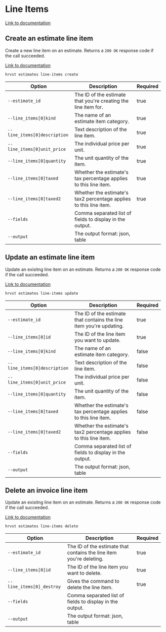 # Line Items

[Link to documentation](https://help.getharvest.com/api-v2/invoices-api/invoices/invoices/#the-invoice-line-item-object)

## Create an estimate line item

Create a new line item on an estimate. Returns a `200 OK` response code if the call succeeded.

[Link to documentation](https://help.getharvest.com/api-v2/estimates-api/estimates/estimates/#create-an-estimate-line-item)

```
hrvst estimates line-items create
```

| Option                       | Description                                                       | Required |
| ---------------------------- | ----------------------------------------------------------------- | -------- |
| `--estimate_id`              | The ID of the estimate that you're creating the line item for.    | true     |
| `--line_items[0]kind`        | The name of an estimate item category.                            | true     |
| `--line_items[0]description` | Text description of the line item.                                | true     |
| `--line_items[0]unit_price`  | The individual price per unit.                                    | true     |
| `--line_items[0]quantity`    | The unit quantity of the item.                                    | true     |
| `--line_items[0]taxed`       | Whether the estimate's tax percentage applies to this line item.  | true     |
| `--line_items[0]taxed2`      | Whether the estimate's tax2 percentage applies to this line item. | true     |
| `--fields`                   | Comma separated list of fields to display in the output.          |          |
| `--output`                   | The output format: json, table                                    |          |

## Update an estimate line item

Update an exisitng line item on an estimate. Returns a `200 OK` response code if the call succeeded.

[Link to documentation](https://help.getharvest.com/api-v2/estimates-api/estimates/estimates/#update-an-estimate-line-item)

```
hrvst estimates line-items update
```

| Option                       | Description                                                         | Required |
| ---------------------------- | ------------------------------------------------------------------- | -------- |
| `--estimate_id`              | The ID of the estimate that contains the line item you're updating. | true     |
| `--line_items[0]id`          | The ID of the line item you want to update.                         | true     |
| `--line_items[0]kind`        | The name of an estimate item category.                              | false    |
| `--line_items[0]description` | Text description of the line item.                                  | false    |
| `--line_items[0]unit_price`  | The individual price per unit.                                      | false    |
| `--line_items[0]quantity`    | The unit quantity of the item.                                      | false    |
| `--line_items[0]taxed`       | Whether the estimate's tax percentage applies to this line item.    | false    |
| `--line_items[0]taxed2`      | Whether the estimate's tax2 percentage applies to this line item.   | false    |
| `--fields`                   | Comma separated list of fields to display in the output.            |          |
| `--output`                   | The output format: json, table                                      |          |

## Delete an invoice line item

Update an exisitng line item on an estimate. Returns a `200 OK` response code if the call succeeded.

[Link to documentation](https://help.getharvest.com/api-v2/estimates-api/estimates/estimates/#update-an-estimate-line-item)

```
hrvst estimates line-items delete
```

| Option                    | Description                                                         | Required |
| ------------------------- | ------------------------------------------------------------------- | -------- |
| `--estimate_id`           | The ID of the estimate that contains the line item you're deleting. | true     |
| `--line_items[0]id`       | The ID of the line item you want to delete.                         | true     |
| `--line_items[0]_destroy` | Gives the command to delete the line item.                          | true     |
| `--fields`                | Comma separated list of fields to display in the output.            |          |
| `--output`                | The output format: json, table                                      |          |
